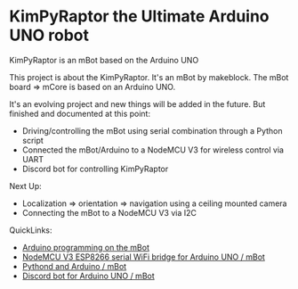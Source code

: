 # KimPyRaptor the Ultimate Arduino UNO robot
KimPyRaptor is an mBot based on the Arduino UNO

This project is about the KimPyRaptor. It's an mBot by makeblock. The mBot board => mCore is based on an Arduino UNO.

It's an evolving project and new things will be added in the future. But finished and documented at this point:
- Driving/controlling the mBot using serial combination through a Python script
- Connected the mBot/Arduino to a NodeMCU V3 for wireless control via UART
- Discord bot for controlling KimPyRaptor

Next Up:
- Localization => orientation => navigation using a ceiling mounted camera
- Connecting the mBot to a NodeMCU V3 via I2C

QuickLinks:
- [Arduino programming on the mBot](https://github.com/Atonbom/KimPyRaptor/blob/main/Arduino_Programming_mBot.md)
- [NodeMCU V3 ESP8266 serial WiFi bridge for Arduino UNO / mBot](https://github.com/Atonbom/KimPyRaptor/blob/main/NodeMCUV3_ESP8266_Serial_WiFi_Bridge.md)
- [Pythond and Arduino / mBot](https://github.com/Atonbom/KimPyRaptor/blob/main/Python_Arduino_mBot.md)
- [Discord bot for Arduino UNO / mBot](https://github.com/Atonbom/KimPyRaptor/blob/main/DiscordBotArduinoUNO.md)
